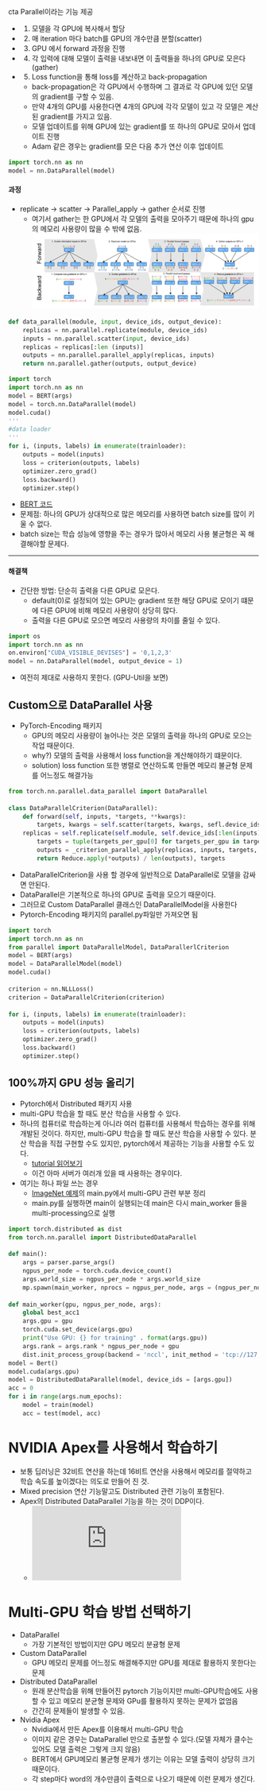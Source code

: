 
cta Parallel이라는 기능 제공
- 1) 모델을 각 GPU에 복사해서 할당
- 2) 매 iteration 마다 batch를 GPU의 개수만큼 분할(scatter)
- 3) GPU 에서 forward 과정을 진행
- 4) 각 입력에 대해 모델이 출력을 내보내면 이 출력들을 하나의 GPU로 모은다(gather)
- 5) Loss function을 통해 loss를 계산하고 back-propagation
    - back-propagation은 각 GPU에서 수행하며 그 결과로 각 GPU에 있던 모델의 gradient를 구할 수 있음.
    - 만약 4개의 GPU를 사용한다면 4개의 GPU에 각각 모델이 있고 각 모델은 계산된 gradient를 가지고 있음.
    - 모델 업데이트를 위해 GPU에 있는 gradient를 또 하나의 GPU로 모아서 업데이트 진행
    - Adam 같은 경우는 gradient를 모은 다음 추가 연산 이후 업데이트
```python
import torch.nn as nn
model = nn.DataParallel(model)
```
#### 과정
- replicate -> scatter -> Parallel_apply -> gather 순서로 진행
    - 여기서 gather는 한 GPU에서 각 모델의 출력을 모아주기 때문에 하나의 gpu의 메모리 사용량이 많을 수 밖에 없음.
![multi-gpu](img/multigpu_1.png)
```python
def data_parallel(module, input, device_ids, output_device):
    replicas = nn.parallel.replicate(module, device_ids)
    inputs = nn.parallel.scatter(input, device_ids)
    replicas = replicas[:len (inputs)]
    outputs = nn.parallel.parallel_apply(replicas, inputs)
    return nn.parallel.gather(outputs, output_device)
```

```python
import torch
import torch.nn as nn
model = BERT(args)
model = torch.nn.DataParallel(model)
model.cuda()
'''
#data loader
'''
for i, (inputs, labels) in enumerate(trainloader):
    outputs = model(inputs)
    loss = criterion(outputs, labels)
    optimizer.zero_grad()
    loss.backward()
    optimizer.step()
```
- [BERT 코드](https://github.com/codertimo/BERT-pytorch)
- 문제점: 하나의 GPU가 상대적으로 많은 메모리를 사용하면 batch size를 많이 키울 수 없다.
- batch size는 학습 성능에 영향을 주는 경우가 많아서 메모리 사용 불균형은 꼭 해결해야할 문제다.
---
#### 해결책
- 간단한 방법: 단순히 출력을 다른 GPU로 모은다. 
    - default(0)로 설정되어 있는 GPU는 gradient 또한 해당 GPU로 모이기 떄문에 다른 GPU에 비해 메모리 사용량이 상당히 많다.
    - 출력을 다른 GPU로 모으면 메모리 사용량의 차이를 줄일 수 있다.
```python
import os
import torch.nn as nn
on.environ["CUDA_VISIBLE_DEVISES"] = '0,1,2,3'
model = nn.DataParallel(model, output_device = 1)
```
- 여전히 제대로 사용하지 못한다. (GPU-Util을 보면)

## Custom으로 DataParallel  사용
- PyTorch-Encoding 패키지
    - GPU의 메모리 사용량이 늘어나는 것은 모델의 출력을 하나의 GPU로 모으는 작업 때문이다.
    - why?) 모델의 출력을 사용해서 loss function을 계산해야하기 떄문이다.
    - solution) loss function 또한 병렬로 연산하도록 만들면 메모리 불균형 문제를 어느정도 해결가능
```python
from torch.nn.parallel.data_parallel import DataParallel

class DataParallelCriterion(DataParallel):
    def forward(self, inputs, *targets, **kwargs):
        targets, kwargs = self.scatter(targets, kwargs, sefl.device_ids)
    replicas = self.replicate(self.module, self.device_ids[:len(inputs)])
        targets = tuple(targets_per_gpu[0] for targets_per_gpu in targets)
        outputs = _criterion_parallel_apply(replicas, inputs, targets, kwargs)
        return Reduce.apply(*outputs) / len(outputs), targets
```
- DataParallelCriterion을 사용 할 경우에 일반적으로 DataParallel로 모델을 감싸면 안된다.
- DataParallel은 기본적으로 하나의 GPU로 출력을 모으기 때문이다.
- 그러므로 Custom DataParallel 클래스인 DataParallelModel을 사용한다
- Pytorch-Encoding 패키지의 parallel.py파일만 가져오면 됨
```python
import torch
import torch.nn as nn
from parallel import DataParallelModel, DataParallerlCriterion
model = BERT(args)
model = DataParallelModel(model)
model.cuda()

criterion = nn.NLLLoss()
criterion = DataParallelCriterion(criterion)

for i, (inputs, labels) in enumerate(trainloader):
    outputs = model(inputs)
    loss = criterion(outputs, labels)
    optimizer.zero_grad()
    loss.backward()
    optimizer.step()
```
## 100%까지 GPU 성능 올리기
- Pytorch에서 Distributed 패키지 사용
- multi-GPU 학습을 할 때도 분산 학습을 사용할 수 있다.
- 하나의 컴퓨터로 학습하는게 아니라 여러 컴퓨터를 사용해서 학습하는 경우를 위해 개발된 것이다. 하지만, multi-GPU 학습을 할 때도 분산 학습을 사용할 수 있다. 분산 학습을 직접 구현할 수도 있지만, pytorch에서 제공하는 기능을 사용할 수도 있다.
    - [tutorial 읽어보기](https://pytorch.org/tutorials/intermediate/dist_tuto.html)
    - 이건 아마 서버가 여러개 있을 때 사용하는 경우이다.
- 여기는 하나 파일 쓰는 경우
    - [ImageNet 예제](https://github.com/pytorch/examples/blob/master/imagenet/main.py)의 main.py에서 multi-GPU 관련 부분 정리
    - main.py를 실행하면 main이 실행되는데 main은 다시 main_worker 들을 multi-processing으로 실행
```python
import torch.distributed as dist
from torch.nn.parallel import DistributedDataParallel

def main():
    args = parser.parse_args()
    ngpus_per_node = torch.cuda.device_count()
    args.world_size = ngpus_per_node * args.world_size
    mp.spawn(main_worker, nprocs = ngpus_per_node, args = (ngpus_per_node, args)

def main_worker(gpu, ngpus_per_node, args):
    global best_acc1
    args.gpu = gpu
    torch.cuda.set_device(args.gpu)
    print("Use GPU: {} for training" . format(args.gpu))
    args.rank = args.rank * ngpus_per_node + gpu
    dist.init_process_group(backend = 'nccl', init_method = 'tcp://127.0.0.1:FREEPORT', world_size=args.world_size, rank=args.rank)
model = Bert()
model.cuda(args.gpu)
model = DistributedDataParallel(model, device_ids = [args.gpu])
acc = 0
for i in range(args.num_epochs):
    model = train(model)
    acc = test(model, acc)
```

# NVIDIA Apex를 사용해서 학습하기
- 보통 딥러닝은 32비트 연산을 하는데 16비트 연산을 사용해서 메모리를 절약하고 학습 속도를 높이겠다는 의도로 만들어 진 것.
- Mixed precision 연산 기능말고도 Distributed 관련 기능이 포함된다.
- Apex의 Distributed DataParallel 기능을 하는 것이 DDP이다. 
    - ![Apex](https://github.com/NVIDIA/apex/blob/master/examples/imagenet/main_amp.py)

# Multi-GPU 학습 방법 선택하기
- DataParallel
    - 가장 기본적인 방법이지만 GPU 메모리 분귱형 문제
- Custom DataParallel
    - GPU 메모리 문제를 어느정도 해결해주지만 GPU를 제대로 활용하지 못한다는 문제
- Distributed DataParallel
    - 원래 분산학습을 위해 만들어진 pytorch 기능이지만 multi-GPU학습에도 사용할 수 있고 메모리 분균형 문제와 GPu를 활용하지 못하는 문제가 없엄음
    - 간간히 문제들이 발생할 수 있음.
- Nvidia Apex
    - Nvidia에서 만든 Apex를 이용해서 multi-GPU 학습
    - 이미지 같은 경우는 DataParallel 만으로 출분할 수 있다.(모델 자체가 클수는 있어도 모델 출력은 그렇게 크지 않음)
    - BERT에서 GPU메모리 불균형 문제가 생기는 이유는 모델 출력이 상당히 크기 때문이다.
    - 각 step마다 word의 개수만큼이 출력으로 나오기 때문에 이런 문제가 생긴다.
